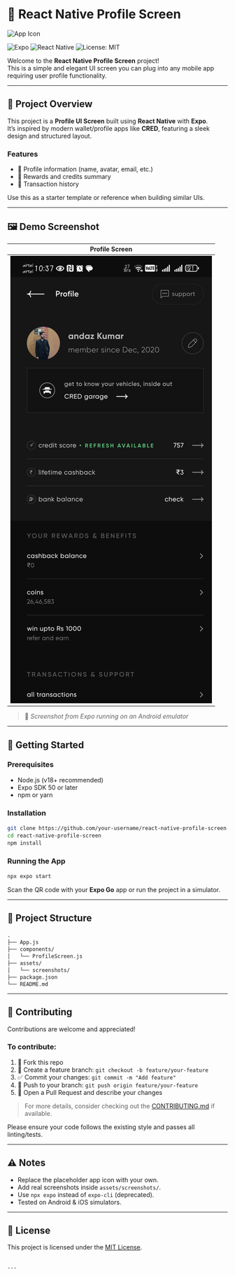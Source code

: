 
# 🚗 React Native Profile Screen

![App Icon](https://via.placeholder.com/100) <!-- Replace with your actual icon -->

![Expo](https://img.shields.io/badge/Expo-SDK%2050%2B-blue)
![React Native](https://img.shields.io/badge/React%20Native-0.73.0-61DAFB?logo=react)
![License: MIT](https://img.shields.io/badge/License-MIT-yellow.svg)

Welcome to the **React Native Profile Screen** project!  
This is a simple and elegant UI screen you can plug into any mobile app requiring user profile functionality.

---

## 🧭 Project Overview

This project is a **Profile UI Screen** built using **React Native** with **Expo**.  
It’s inspired by modern wallet/profile apps like **CRED**, featuring a sleek design and structured layout.

### Features

- 🧑 Profile information (name, avatar, email, etc.)
- 🎁 Rewards and credits summary
- 📃 Transaction history

Use this as a starter template or reference when building similar UIs.

---

## 🖼️ Demo Screenshot

| Profile Screen |
|---------------|
| ![Profile Screen](assets/images/profile-screen.jpg) |

> 📸 *Screenshot from Expo running on an Android emulator*

---

## 🚀 Getting Started

### Prerequisites

- Node.js (v18+ recommended)
- Expo SDK 50 or later
- npm or yarn

### Installation

```bash
git clone https://github.com/your-username/react-native-profile-screen.git
cd react-native-profile-screen
npm install
````

### Running the App

```bash
npx expo start
```

Scan the QR code with your **Expo Go** app or run the project in a simulator.

---

## 📂 Project Structure

```
.
├── App.js
├── components/
│   └── ProfileScreen.js
├── assets/
│   └── screenshots/
├── package.json
└── README.md
```

---

## 🤝 Contributing

Contributions are welcome and appreciated!

### To contribute:

1. 🍴 Fork this repo
2. 🔧 Create a feature branch: `git checkout -b feature/your-feature`
3. ✅ Commit your changes: `git commit -m "Add feature"`
4. 🚀 Push to your branch: `git push origin feature/your-feature`
5. 🔁 Open a Pull Request and describe your changes

> For more details, consider checking out the [CONTRIBUTING.md](CONTRIBUTING.md) if available.

Please ensure your code follows the existing style and passes all linting/tests.

---

## ⚠️ Notes

* Replace the placeholder app icon with your own.
* Add real screenshots inside `assets/screenshots/`.
* Use `npx expo` instead of `expo-cli` (deprecated).
* Tested on Android & iOS simulators.

---

## 📜 License

This project is licensed under the [MIT License](LICENSE).

```

---
